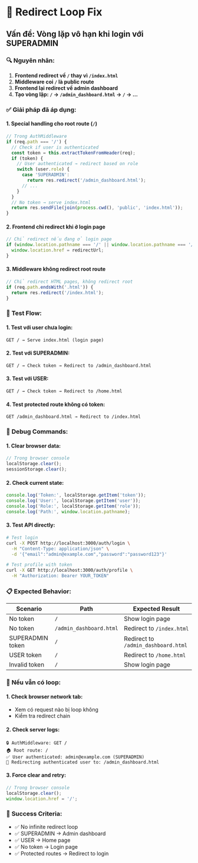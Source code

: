 # 🔄 Redirect Loop Fix

## Vấn đề: Vòng lặp vô hạn khi login với SUPERADMIN

### 🔍 **Nguyên nhân:**
1. **Frontend redirect về `/` thay vì `/index.html`**
2. **Middleware coi `/` là public route**
3. **Frontend lại redirect về admin dashboard**
4. **Tạo vòng lặp: `/` → `/admin_dashboard.html` → `/` → ...**

### ✅ **Giải pháp đã áp dụng:**

#### 1. **Special handling cho root route (`/`)**
```typescript
// Trong AuthMiddleware
if (req.path === '/') {
  // Check if user is authenticated
  const token = this.extractTokenFromHeader(req);
  if (token) {
    // User authenticated → redirect based on role
    switch (user.role) {
      case 'SUPERADMIN':
        return res.redirect('/admin_dashboard.html');
      // ...
    }
  }
  // No token → serve index.html
  return res.sendFile(join(process.cwd(), 'public', 'index.html'));
}
```

#### 2. **Frontend chỉ redirect khi ở login page**
```javascript
// Chỉ redirect nếu đang ở login page
if (window.location.pathname === '/' || window.location.pathname === '/index.html') {
  window.location.href = redirectUrl;
}
```

#### 3. **Middleware không redirect root route**
```typescript
// Chỉ redirect HTML pages, không redirect root
if (req.path.endsWith('.html')) {
  return res.redirect('/index.html');
}
```

### 🧪 **Test Flow:**

#### 1. **Test với user chưa login:**
```
GET / → Serve index.html (login page)
```

#### 2. **Test với SUPERADMIN:**
```
GET / → Check token → Redirect to /admin_dashboard.html
```

#### 3. **Test với USER:**
```
GET / → Check token → Redirect to /home.html
```

#### 4. **Test protected route không có token:**
```
GET /admin_dashboard.html → Redirect to /index.html
```

### 🔧 **Debug Commands:**

#### 1. **Clear browser data:**
```javascript
// Trong browser console
localStorage.clear();
sessionStorage.clear();
```

#### 2. **Check current state:**
```javascript
console.log('Token:', localStorage.getItem('token'));
console.log('User:', localStorage.getItem('user'));
console.log('Role:', localStorage.getItem('role'));
console.log('Path:', window.location.pathname);
```

#### 3. **Test API directly:**
```bash
# Test login
curl -X POST http://localhost:3000/auth/login \
  -H "Content-Type: application/json" \
  -d '{"email":"admin@example.com","password":"password123"}'

# Test profile with token
curl -X GET http://localhost:3000/auth/profile \
  -H "Authorization: Bearer YOUR_TOKEN"
```

### 📋 **Expected Behavior:**

| Scenario | Path | Expected Result |
|----------|------|-----------------|
| No token | `/` | Show login page |
| No token | `/admin_dashboard.html` | Redirect to `/index.html` |
| SUPERADMIN token | `/` | Redirect to `/admin_dashboard.html` |
| USER token | `/` | Redirect to `/home.html` |
| Invalid token | `/` | Show login page |

### 🚨 **Nếu vẫn có loop:**

#### 1. **Check browser network tab:**
- Xem có request nào bị loop không
- Kiểm tra redirect chain

#### 2. **Check server logs:**
```
🔒 AuthMiddleware: GET /
🏠 Root route: /
✅ User authenticated: admin@example.com (SUPERADMIN)
🔄 Redirecting authenticated user to: /admin_dashboard.html
```

#### 3. **Force clear and retry:**
```javascript
// Trong browser console
localStorage.clear();
window.location.href = '/';
```

### 🎯 **Success Criteria:**

- ✅ No infinite redirect loop
- ✅ SUPERADMIN → Admin dashboard
- ✅ USER → Home page  
- ✅ No token → Login page
- ✅ Protected routes → Redirect to login 